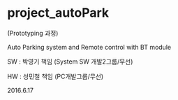 # project_autoPark
(Prototyping 과정)

Auto Parking system and Remote control with BT module

SW : 박영기 책임 (System SW 개발2그룹/무선)

HW : 성민철 책임 (PC개발그룹/무선)

2016.6.17
